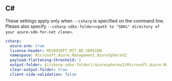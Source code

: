 ## C#

These settings apply only when `--csharp` is specified on the command line.
Please also specify `--csharp-sdks-folder=<path to "SDKs" directory of your azure-sdk-for-net clone>`.

``` yaml $(csharp)
csharp:
  azure-arm: true
  license-header: MICROSOFT_MIT_NO_VERSION
  namespace: Microsoft.Azure.Management.AzureSphereV2
  payload-flattening-threshold: 1
  output-folder: $(csharp-sdks-folder)/azurespherev2/Microsoft.Azure.Management.AzureSphereV2/src/Generated
  clear-output-folder: true
  client-side-validation: false
```